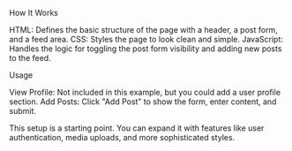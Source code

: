 How It Works

HTML: Defines the basic structure of the page with a header, a post form, and a feed area.
CSS: Styles the page to look clean and simple.
JavaScript: Handles the logic for toggling the post form visibility and adding new posts to the feed.

Usage

View Profile: Not included in this example, but you could add a user profile section.
Add Posts: Click "Add Post" to show the form, enter content, and submit.

This setup is a starting point. You can expand it with features like user authentication, media uploads, and more sophisticated styles.
